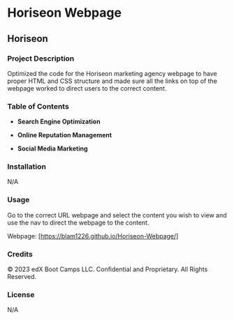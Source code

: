 # Horiseon Webpage

## Horiseon

### Project Description

Optimized the code for the Horiseon marketing agency webpage to have proper HTML and CSS structure and made sure all the links on top of the webpage worked to direct users to the correct content.

### Table of Contents

* **Search Engine Optimization**

* **Online Reputation Management**

* **Social Media Marketing**

### Installation

N/A

### Usage

Go to the correct URL webpage and select the content you wish to view and use the nav to direct the webpage to the content.

Webpage: [https://blam1226.github.io/Horiseon-Webpage/]

### Credits

© 2023 edX Boot Camps LLC. Confidential and Proprietary. All Rights Reserved.

### License

N/A

